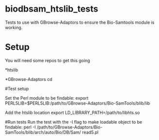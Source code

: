 # biodbsam_htslib_tests
Tests to use with GBrowse-Adaptors to ensure the Bio-Samtools module is working.

# Setup
You will need some repos to get this going

*htslib

*GBrowse-Adaptors
  cd 

#Test setup

Set the Perl module to be findable:
  export PERL5LIB=$PERL5LIB:/path/to/GBrowse-Adaptors/Bio-SamTools/blib/lib

Add the htslib location
  export LD_LIBRARY_PATH=/path/to/libhts.so


#Run tests
Run the test with the -I flag to make loadable object to be findable:
  perl -I /path/to/GBrowse-Adaptors/Bio-SamTools/blib/arch/auto/Bio/DB/Sam/ read5.pl









